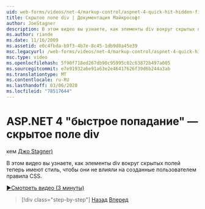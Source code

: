 ```yaml
---
uid: web-forms/videos/net-4/markup-control/aspnet-4-quick-hit-hidden-field-divs
title: Скрытое поле div | Документация Майкрософт
author: JoeStagner
description: В этом видео вы узнаете, как элементы div вокруг скрытых полей теперь имеют стиль, чтобы они не влияли на созданные пользователем правила CSS.
ms.author: riande
ms.date: 11/16/2009
ms.assetid: e0c4fbda-b9f3-4b7e-8c45-1db9d8a45e39
msc.legacyurl: /web-forms/videos/net-4/markup-control/aspnet-4-quick-hit-hidden-field-divs
msc.type: video
ms.openlocfilehash: 5f90f718ed267db90c95995c02c63872b497a005
ms.sourcegitcommit: e7e91932a6e91a63e2e46417626f39d6b244a3ab
ms.translationtype: MT
ms.contentlocale: ru-RU
ms.lasthandoff: 03/06/2020
ms.locfileid: "78517644"
---
```

# <a name="aspnet-4-quick-hit---hidden-field-divs"></a>ASP.NET 4 "быстрое попадание" — скрытое поле div

кем [Джо Stagner)](https://github.com/JoeStagner)

В этом видео вы узнаете, как элементы div вокруг скрытых полей теперь имеют стиль, чтобы они не влияли на созданные пользователем правила CSS.

[&#9654;Смотреть видео (3 минуты)](https://channel9.msdn.com/Blogs/ASP-NET-Site-Videos/aspnet-4-quick-hit-hidden-field-divs)

> [!div class="step-by-step"]
> [Назад](aspnet-4-quick-hit-tableless-menu-control.md)
> [Вперед](aspnet-4-quick-hit-disabled-control-styling.md)

